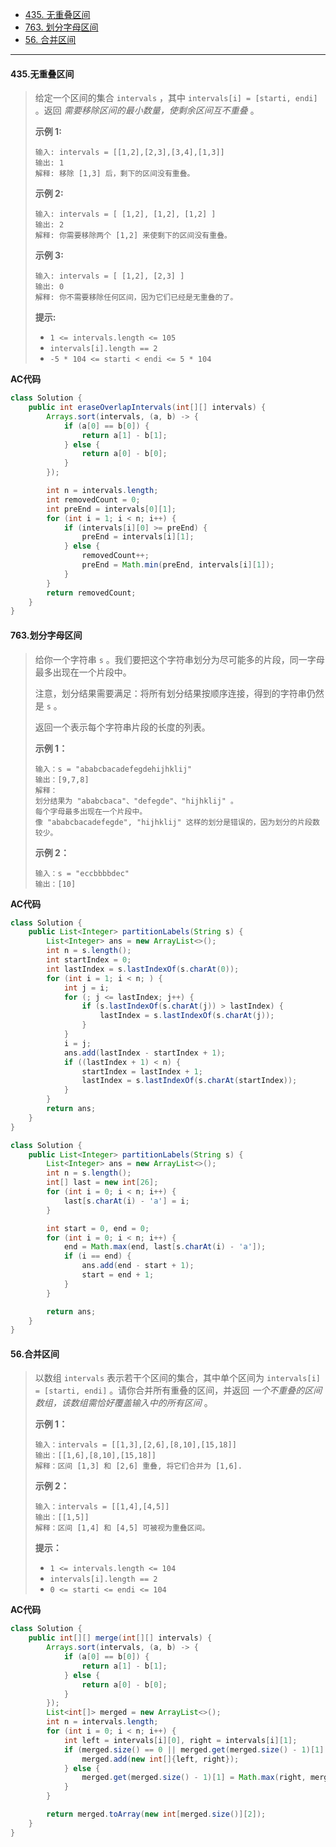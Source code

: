 -  [435. 无重叠区间](https://leetcode.cn/problems/non-overlapping-intervals/)
-  [763. 划分字母区间](https://leetcode.cn/problems/partition-labels/)
-  [56. 合并区间](https://leetcode.cn/problems/merge-intervals/)

----

#### 435.无重叠区间

>给定一个区间的集合 `intervals` ，其中 `intervals[i] = [starti, endi]` 。返回 *需要移除区间的最小数量，使剩余区间互不重叠* 。
>
>**示例 1:**
>
>```
>输入: intervals = [[1,2],[2,3],[3,4],[1,3]]
>输出: 1
>解释: 移除 [1,3] 后，剩下的区间没有重叠。
>```
>
>**示例 2:**
>
>```
>输入: intervals = [ [1,2], [1,2], [1,2] ]
>输出: 2
>解释: 你需要移除两个 [1,2] 来使剩下的区间没有重叠。
>```
>
>**示例 3:**
>
>```
>输入: intervals = [ [1,2], [2,3] ]
>输出: 0
>解释: 你不需要移除任何区间，因为它们已经是无重叠的了。
>```
>
>**提示:**
>
>- `1 <= intervals.length <= 105`
>- `intervals[i].length == 2`
>- `-5 * 104 <= starti < endi <= 5 * 104`

**AC代码**

```java
class Solution {
    public int eraseOverlapIntervals(int[][] intervals) {
        Arrays.sort(intervals, (a, b) -> {
            if (a[0] == b[0]) {
                return a[1] - b[1];
            } else {
                return a[0] - b[0];
            }
        });

        int n = intervals.length;
        int removedCount = 0;
        int preEnd = intervals[0][1];
        for (int i = 1; i < n; i++) {
            if (intervals[i][0] >= preEnd) {
                preEnd = intervals[i][1];
            } else {
                removedCount++;
                preEnd = Math.min(preEnd, intervals[i][1]);
            }
        }
        return removedCount;
    }
}
```



#### 763.划分字母区间

>给你一个字符串 `s` 。我们要把这个字符串划分为尽可能多的片段，同一字母最多出现在一个片段中。
>
>注意，划分结果需要满足：将所有划分结果按顺序连接，得到的字符串仍然是 `s` 。
>
>返回一个表示每个字符串片段的长度的列表。
>
> **示例 1：**
>
>```
>输入：s = "ababcbacadefegdehijhklij"
>输出：[9,7,8]
>解释：
>划分结果为 "ababcbaca"、"defegde"、"hijhklij" 。
>每个字母最多出现在一个片段中。
>像 "ababcbacadefegde", "hijhklij" 这样的划分是错误的，因为划分的片段数较少。 
>```
>
>**示例 2：**
>
>```
>输入：s = "eccbbbbdec"
>输出：[10]
>```

**AC代码**

```java
class Solution {
    public List<Integer> partitionLabels(String s) {
        List<Integer> ans = new ArrayList<>();
        int n = s.length();
        int startIndex = 0;
        int lastIndex = s.lastIndexOf(s.charAt(0));
        for (int i = 1; i < n; ) {
            int j = i;
            for (; j <= lastIndex; j++) {
                if (s.lastIndexOf(s.charAt(j)) > lastIndex) {
                    lastIndex = s.lastIndexOf(s.charAt(j));
                }
            }
            i = j;
            ans.add(lastIndex - startIndex + 1);
            if ((lastIndex + 1) < n) {
                startIndex = lastIndex + 1;
                lastIndex = s.lastIndexOf(s.charAt(startIndex));
            }
        }
        return ans;
    }
}
```

```java
class Solution {
    public List<Integer> partitionLabels(String s) {
        List<Integer> ans = new ArrayList<>();
        int n = s.length();
        int[] last = new int[26];
        for (int i = 0; i < n; i++) {
            last[s.charAt(i) - 'a'] = i;
        }

        int start = 0, end = 0;
        for (int i = 0; i < n; i++) {
            end = Math.max(end, last[s.charAt(i) - 'a']);
            if (i == end) {
                ans.add(end - start + 1);
                start = end + 1;
            }
        }

        return ans;
    }
}
```



#### 56.合并区间

>以数组 `intervals` 表示若干个区间的集合，其中单个区间为 `intervals[i] = [starti, endi]` 。请你合并所有重叠的区间，并返回 *一个不重叠的区间数组，该数组需恰好覆盖输入中的所有区间* 。
>
>**示例 1：**
>
>```
>输入：intervals = [[1,3],[2,6],[8,10],[15,18]]
>输出：[[1,6],[8,10],[15,18]]
>解释：区间 [1,3] 和 [2,6] 重叠, 将它们合并为 [1,6].
>```
>
>**示例 2：**
>
>```
>输入：intervals = [[1,4],[4,5]]
>输出：[[1,5]]
>解释：区间 [1,4] 和 [4,5] 可被视为重叠区间。
>```
>
>**提示：**
>
>- `1 <= intervals.length <= 104`
>- `intervals[i].length == 2`
>- `0 <= starti <= endi <= 104`

**AC代码**

```java
class Solution {
    public int[][] merge(int[][] intervals) {
        Arrays.sort(intervals, (a, b) -> {
            if (a[0] == b[0]) {
                return a[1] - b[1];
            } else {
                return a[0] - b[0];
            }
        });
        List<int[]> merged = new ArrayList<>();
        int n = intervals.length;
        for (int i = 0; i < n; i++) {
            int left = intervals[i][0], right = intervals[i][1];
            if (merged.size() == 0 || merged.get(merged.size() - 1)[1] < left) {
                merged.add(new int[]{left, right});
            } else {
                merged.get(merged.size() - 1)[1] = Math.max(right, merged.get(merged.size() - 1)[1]);
            }
        }

        return merged.toArray(new int[merged.size()][2]);
    }
}
```

